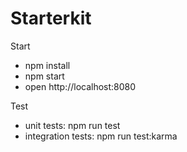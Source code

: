 # Starterkit

Start
* npm install
* npm start
* open http://localhost:8080

Test
* unit tests: npm run test
* integration tests: npm run test:karma
